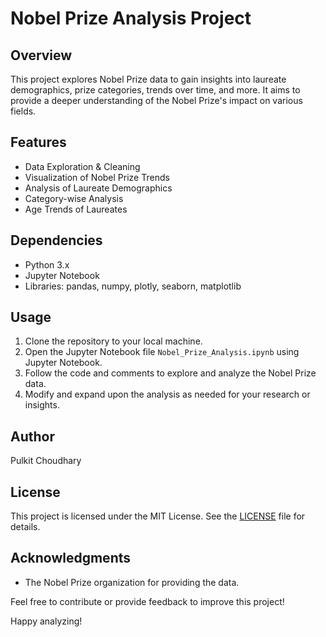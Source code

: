 # Nobel Prize Analysis Project

## Overview
This project explores Nobel Prize data to gain insights into laureate demographics, prize categories, trends over time, and more. It aims to provide a deeper understanding of the Nobel Prize's impact on various fields.

## Features
- Data Exploration & Cleaning
- Visualization of Nobel Prize Trends
- Analysis of Laureate Demographics
- Category-wise Analysis
- Age Trends of Laureates

## Dependencies
- Python 3.x
- Jupyter Notebook
- Libraries: pandas, numpy, plotly, seaborn, matplotlib

## Usage
1. Clone the repository to your local machine.
2. Open the Jupyter Notebook file `Nobel_Prize_Analysis.ipynb` using Jupyter Notebook.
3. Follow the code and comments to explore and analyze the Nobel Prize data.
4. Modify and expand upon the analysis as needed for your research or insights.

## Author
Pulkit Choudhary

## License
This project is licensed under the MIT License. See the [LICENSE](LICENSE) file for details.

## Acknowledgments
- The Nobel Prize organization for providing the data.

Feel free to contribute or provide feedback to improve this project!

Happy analyzing!
